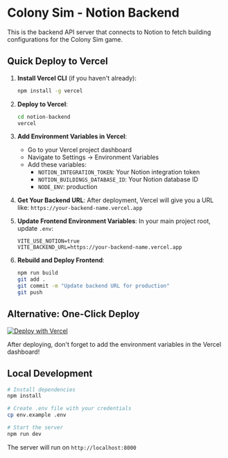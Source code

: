 # Colony Sim - Notion Backend

This is the backend API server that connects to Notion to fetch building configurations for the Colony Sim game.

## Quick Deploy to Vercel

1. **Install Vercel CLI** (if you haven't already):
   ```bash
   npm install -g vercel
   ```

2. **Deploy to Vercel**:
   ```bash
   cd notion-backend
   vercel
   ```

3. **Add Environment Variables in Vercel**:
   - Go to your Vercel project dashboard
   - Navigate to Settings → Environment Variables
   - Add these variables:
     - `NOTION_INTEGRATION_TOKEN`: Your Notion integration token
     - `NOTION_BUILDINGS_DATABASE_ID`: Your Notion database ID
     - `NODE_ENV`: production

4. **Get Your Backend URL**:
   After deployment, Vercel will give you a URL like: `https://your-backend-name.vercel.app`

5. **Update Frontend Environment Variables**:
   In your main project root, update `.env`:
   ```
   VITE_USE_NOTION=true
   VITE_BACKEND_URL=https://your-backend-name.vercel.app
   ```

6. **Rebuild and Deploy Frontend**:
   ```bash
   npm run build
   git add .
   git commit -m "Update backend URL for production"
   git push
   ```

## Alternative: One-Click Deploy

[![Deploy with Vercel](https://vercel.com/button)](https://vercel.com/new/clone?repository-url=https://github.com/tommyparallelnft/ColonySim)

After deploying, don't forget to add the environment variables in the Vercel dashboard!

## Local Development

```bash
# Install dependencies
npm install

# Create .env file with your credentials
cp env.example .env

# Start the server
npm run dev
```

The server will run on `http://localhost:8000`

